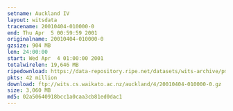 ```yaml
---
setname: Auckland IV
layout: witsdata
tracename: 20010404-010000-0
end: Thu Apr  5 00:59:59 2001
originalname: 20010404-010000-0
gzsize: 904 MB
len: 24:00:00
start: Wed Apr  4 01:00:00 2001
totalwirelen: 19,646 MB
ripedownload: https://data-repository.ripe.net/datasets/wits-archive/pma/long/auck/4//20010404-010000-0.gz
pkts: 42 million
download: ftp://wits.cs.waikato.ac.nz/auckland/4/20010404-010000-0.gz
size: 3,060 MB
md5: 02a50640918bcc1a0caa3cb81ed0dac1
---
```

